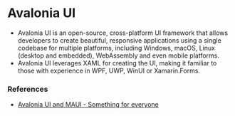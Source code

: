 # Avalonia UI
- Avalonia UI is an open-source, cross-platform UI framework that allows developers to create beautiful, responsive applications using a single codebase for multiple platforms, including Windows, macOS, Linux (desktop and embedded), WebAssembly and even mobile platforms.
- Avalonia UI leverages XAML for creating the UI, making it familiar to those with experience in WPF, UWP, WinUI or Xamarin.Forms.

### References
- [Avalonia UI and MAUI - Something for everyone](https://avaloniaui.net/blog/avalonia-ui-and-maui-something-for-everyone)